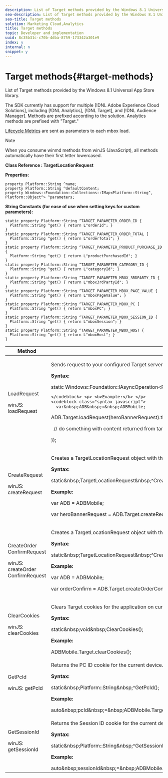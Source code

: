 ```yaml
---
description: List of Target methods provided by the Windows 8.1 Universal App Store library.
seo-description: List of Target methods provided by the Windows 8.1 Universal App Store library.
seo-title: Target methods
solution: Marketing Cloud,Analytics
title: Target methods
topic: Developer and implementation
uuid: 8c35b31c-c70b-4dba-8759-173342a301e9
index: y
internal: n
snippet: y
---
```


# Target methods{#target-methods}

List of Target methods provided by the Windows 8.1 Universal App Store library.

The SDK currently has support for multiple [!DNL Adobe Experience Cloud Solutions], including [!DNL Analytics], [!DNL Target], and [!DNL Audience Manager]. Methods are prefixed according to the solution. Analytics methods are prefixed with "Target."

[Lifecycle Metrics](../metrics.md#concept_77CA5CEB51D1418FB98EC7C044682A05) are sent as parameters to each mbox load.

>[!NOTE]
>
>When you consume winmd methods from winJS (JavaScript), all methods automatically have their first letter lowercased.

**Class Reference : TargetLocationRequest**

**Properties:**

```
property Platform::String ^name; 
property Platform::String ^defaultContent; 
property Windows::Foundation::Collections::IMap<Platform::String^, Platform::Object^> ^parameters;
```

**String Constants (for ease of use when setting keys for custom parameters):**

```
static property Platform::String ^TARGET_PARAMETER_ORDER_ID { 
  Platform::String ^get() { return L"orderId"; } 
} 
static property Platform::String ^TARGET_PARAMETER_ORDER_TOTAL { 
  Platform::String ^get() { return L"orderTotal"; } 
} 
static property Platform::String ^TARGET_PARAMETER_PRODUCT_PURCHASE_ID { 
  Platform::String ^get() { return L"productPurchasedId"; } 
} 
static property Platform::String ^TARGET_PARAMETER_CATEGORY_ID { 
  Platform::String ^get() { return L"categoryId"; } 
} 
static property Platform::String ^TARGET_PARAMETER_MBOX_3RDPARTY_ID { 
  Platform::String ^get() { return L"mbox3rdPartyId"; } 
} 
static property Platform::String ^TARGET_PARAMETER_MBOX_PAGE_VALUE { 
  Platform::String ^get() { return L"mboxPageValue"; } 
} 
static property Platform::String ^TARGET_PARAMETER_MBOX_PC { 
  Platform::String ^get() { return L"mboxPC"; } 
} 
static property Platform::String ^TARGET_PARAMETER_MBOX_SESSION_ID { 
  Platform::String ^get() { return L"mboxSession"; } 
} 
static property Platform::String ^TARGET_PARAMETER_MBOX_HOST { 
  Platform::String ^get() { return L"mboxHost"; } 
}
```

<table id="table_AD066582C8E2478A8DC0A59B78ACB443"> 
 <thead> 
  <tr> 
   <th colname="col1" class="entry"> Method </th> 
   <th colname="col2" class="entry"> Description </th> 
  </tr> 
 </thead>
 <tbody> 
  <tr> 
   <td colname="col1"> <p>LoadRequest </p> <p>winJS: loadRequest </p> </td> 
   <td colname="col2"> <p>Sends <span class="codeph"> request </span> to your configured Target server and returns the string value of the offer generated in a block <span class="codeph"> callback </span>. </p> <p> <b>Syntax:</b> </p> 
    <codeblock class="syntax csharp">
      static&nbsp;Windows::Foundation::IAsyncOperation&lt;Platform::String&nbsp;^&gt;&nbsp;^LoadRequest(TargetLocationRequest&nbsp;^request);

    </codeblock> <p> <b>Example:</b> </p> 
    <codeblock class="syntax javascript">
      var&nbsp;ADB&nbsp;=&nbsp;ADBMobile; 
     
ADB.Target.loadRequest(heroBannerRequest).then(function(content)&nbsp;{ 
     
&nbsp;&nbsp;//&nbsp;do&nbsp;something&nbsp;with&nbsp;content&nbsp;returned&nbsp;from&nbsp;target&nbsp;server 
     
}); 
    </codeblock> </td> 
  </tr> 
  <tr> 
   <td colname="col1"> CreateRequest <p>winJS: createRequest </p> </td> 
   <td colname="col2"> <p>Creates a <span class="codeph"> TargetLocationRequest </span> object with the given parameters. </p> <p> <b>Syntax:</b> </p> 
    <codeblock class="syntax csharp">
      static&amp;nbsp;TargetLocationRequest&amp;nbsp;^CreateRequest(Platform::String&amp;nbsp;^name,&amp;nbsp;Platform::String&amp;nbsp;^defaultContent,&amp;nbsp;Windows::Foundation::Collections::IMap&lt;Platform::String^,&amp;nbsp;Platform::Object^&gt;&amp;nbsp;^parameters); 
    </codeblock> <p> <b>Example:</b> </p> 
    <codeblock class="syntax javascript">
      var&nbsp;ADB&nbsp;=&nbsp;ADBMobile; 
     
var&nbsp;heroBannerRequest&nbsp;=&nbsp;ADB.Target.createRequest("heroBanner",&nbsp;"default.png",&nbsp;null); 
    </codeblock> </td> 
  </tr> 
  <tr> 
   <td colname="col1"> <p>CreateOrder​ConfirmRequest </p> <p>winJS: createOrder​ConfirmRequest </p> </td> 
   <td colname="col2"> <p>Creates a <span class="codeph"> TargetLocationRequest </span> object with the given parameters. </p> <p> <b>Syntax:</b> </p> 
    <codeblock class="syntax csharp">
      static&amp;nbsp;TargetLocationRequest&amp;nbsp;^CreateOrderConfirmRequest(Platform::String&amp;nbsp;^name,&amp;nbsp;Platform::String&amp;nbsp;^orderId,&amp;nbsp;Platform::String&amp;nbsp;^orderTotal,&amp;nbsp;Platform::String&amp;nbsp;^productPurchasedId,&amp;nbsp;Windows::Foundation::Collections::IMap&lt;Platform::String^,&amp;nbsp;Platform::Object^&gt;&amp;nbsp;^parameters); 
    </codeblock> <p> <b>Example:</b> </p> 
    <codeblock class="syntax javascript">
      var&nbsp;ADB&nbsp;=&nbsp;ADBMobile; 
     
var&nbsp;orderConfirm&nbsp;=&nbsp;ADB.Target.createOrderConfirmRequest("orderConfirm",&nbsp;"order",&nbsp;"47.88",&nbsp;"3722",&nbsp;null); 
    </codeblock> </td> 
  </tr> 
  <tr> 
   <td colname="col1"> ClearCookies <p>winJS: clearCookies </p> </td> 
   <td colname="col2"> <p>Clears Target cookies for the application on current device. </p> <p> <b>Syntax:</b> </p> 
    <codeblock class="syntax csharp">
      static&amp;nbsp;void&amp;nbsp;ClearCookies(); 
    </codeblock> <p> <b>Example:</b> </p> 
    <codeblock class="syntax javascript">
      ADBMobile.Target.clearCookies(); 
    </codeblock> </td> 
  </tr> 
  <tr> 
   <td colname="col1"> GetPcId <p>winJS: getPcId </p> </td> 
   <td colname="col2"> <p>Returns the PC ID cookie for the current device. </p> <p> <b>Syntax:</b> </p> 
    <codeblock class="syntax csharp">
      static&amp;nbsp;Platform::String&amp;nbsp;^GetPcId(); 
    </codeblock> <p> <b>Example:</b> </p> 
    <codeblock class="syntax javascript">
      auto&amp;nbsp;pcId&amp;nbsp;=&amp;nbsp;ADBMobile.Target.getPcId(); 
    </codeblock> </td> 
  </tr> 
  <tr> 
   <td colname="col1"> GetSessionId <p>winJS: getSessionId </p> </td> 
   <td colname="col2"> <p>Returns the Session ID cookie for the current device. </p> <p> <b>Syntax:</b> </p> 
    <codeblock class="syntax csharp">
      static&amp;nbsp;Platform::String&amp;nbsp;^GetSessionId(); 
    </codeblock> <p> <b>Example:</b> </p> 
    <codeblock class="syntax javascript">
      auto&amp;nbsp;sessionId&amp;nbsp;=&amp;nbsp;ADBMobile.Target.getSessionId(); 
    </codeblock> </td> 
  </tr> 
 </tbody> 
</table>

